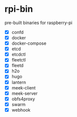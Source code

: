 # rpi-bin

pre-built binaries for raspberry-pi

- [x] confd
- [x] docker
- [x] docker-compose
- [x] etcd
- [x] etcdctl
- [x] fleetctl
- [x] fleetd
- [x] h2o
- [x] hugo
- [x] lantern
- [x] meek-client
- [x] meek-server
- [x] obfs4proxy
- [x] swarm
- [x] webhook
